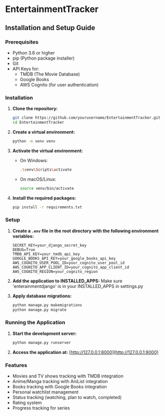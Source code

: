 # EntertainmentTracker

## Installation and Setup Guide

### Prerequisites
- Python 3.6 or higher
- pip (Python package installer)
- Git
- API Keys for:
  - TMDB (The Movie Database)
  - Google Books
  - AWS Cognito (for user authentication)

### Installation

1. **Clone the repository:**
    ```bash
    git clone https://github.com/yourusername/EntertainmentTracker.git
    cd EntertainmentTracker
    ```

2. **Create a virtual environment:**
    ```bash
    python -m venv venv
    ```

3. **Activate the virtual environment:**
    - On Windows:
      ```bash
      .\venv\Scripts\activate
      ```
    - On macOS/Linux:
      ```bash
      source venv/bin/activate
      ```

4. **Install the required packages:**
    ```bash
    pip install -r requirements.txt
    ```

### Setup

1. **Create a `.env` file in the root directory with the following environment variables:**
    ```
    SECRET_KEY=your_django_secret_key
    DEBUG=True
    TMDB_API_KEY=your_tmdb_api_key
    GOOGLE_BOOKS_API_KEY=your_google_books_api_key
    AWS_COGNITO_USER_POOL_ID=your_cognito_user_pool_id
    AWS_COGNITO_APP_CLIENT_ID=your_cognito_app_client_id
    AWS_COGNITO_REGION=your_cognito_region
    ```

2. **Add the application to INSTALLED_APPS:**
   Make sure 'enterainmentdjango' is in your INSTALLED_APPS in settings.py

3. **Apply database migrations:**
    ```bash
    python manage.py makemigrations
    python manage.py migrate
    ```

### Running the Application

1. **Start the development server:**
    ```bash
    python manage.py runserver
    ```

2. **Access the application at:** [http://127.0.0.1:8000](http://127.0.0.1:8000)

### Features
- Movies and TV shows tracking with TMDB integration
- Anime/Manga tracking with AniList integration
- Books tracking with Google Books integration
- Personal watchlist management
- Status tracking (watching, plan to watch, completed)
- Rating system
- Progress tracking for series